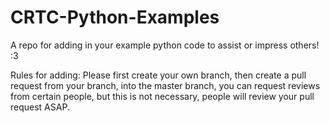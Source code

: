 # CRTC-Python-Examples
A repo for adding in your example python code to assist or impress others! :3

Rules for adding:
    Please first create your own branch, then create a pull request from your branch, into the master branch, you can request reviews from certain people, but this is not necessary, people will review your pull request ASAP.